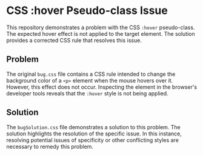 # CSS :hover Pseudo-class Issue

This repository demonstrates a problem with the CSS `:hover` pseudo-class.  The expected hover effect is not applied to the target element.  The solution provides a corrected CSS rule that resolves this issue. 

## Problem

The original `bug.css` file contains a CSS rule intended to change the background color of a `<p>` element when the mouse hovers over it.  However, this effect does not occur.  Inspecting the element in the browser's developer tools reveals that the `:hover` style is not being applied.

## Solution

The `bugSolution.css` file demonstrates a solution to this problem.  The solution highlights the resolution of the specific issue.  In this instance, resolving potential issues of specificity or other conflicting styles are necessary to remedy this problem.